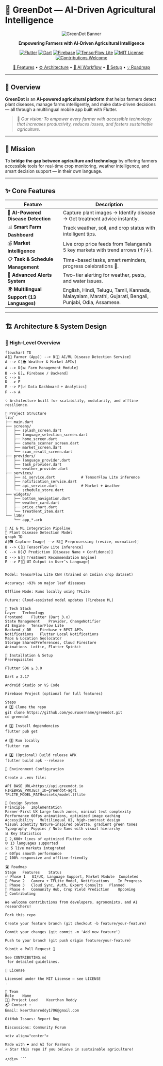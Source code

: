 # 🌱 GreenDot — AI-Driven Agricultural Intelligence

<div align="center">

![GreenDot Banner](https://img.shields.io/badge/GreenDot-AI_Agriculture_Platform-success?style=for-the-badge&logo=leaf)

**Empowering Farmers with AI-Driven Agricultural Intelligence**

[![Flutter](https://img.shields.io/badge/Flutter-02569B?style=flat&logo=flutter&logoColor=white)](https://flutter.dev)
[![Dart](https://img.shields.io/badge/Dart-0175C2?style=flat&logo=dart&logoColor=white)](https://dart.dev)
[![Firebase](https://img.shields.io/badge/Firebase-FFCA28?style=flat&logo=firebase&logoColor=black)](https://firebase.google.com)
[![TensorFlow Lite](https://img.shields.io/badge/TensorFlow_Lite-orange?style=flat&logo=tensorflow&logoColor=white)](https://www.tensorflow.org/lite)
[![MIT License](https://img.shields.io/badge/License-MIT-yellow.svg)](LICENSE)
[![Contributions Welcome](https://img.shields.io/badge/PRs-welcome-brightgreen.svg)](CONTRIBUTING.md)

[📘 Features](#-core-features) • [⚙️ Architecture](#-architecture--system-design) • [🧠 AI Workflow](#-ai--ml-integration-pipeline) • [🚀 Setup](#-installation--setup) • [💡 Roadmap](#-roadmap)

</div>

---

## 📖 Overview

**GreenDot** is an **AI-powered agricultural platform** that helps farmers detect plant diseases, manage farms intelligently, and make data-driven decisions — all through a multilingual mobile app built with Flutter.

> 🌾 *Our vision: To empower every farmer with accessible technology that increases productivity, reduces losses, and fosters sustainable agriculture.*

---

## 🎯 Mission

To **bridge the gap between agriculture and technology** by offering farmers accessible tools for real-time crop monitoring, weather intelligence, and smart decision support — in their own language.

---

## ✨ Core Features

| Feature | Description |
|----------|--------------|
| 🤖 **AI-Powered Disease Detection** | Capture plant images → Identify disease → Get treatment advice instantly. |
| 📊 **Smart Farm Dashboard** | Track weather, soil, and crop status with intelligent tips. |
| 💰 **Market Intelligence** | Live crop price feeds from Telangana’s 5 key markets with trend arrows (↑/↓). |
| 📋 **Task & Schedule Management** | Time-based tasks, smart reminders, progress celebrations 🎉. |
| 🔔 **Advanced Alerts System** | Two-tier alerting for weather, pests, and water issues. |
| 🌍 **Multilingual Support (13 Languages)** | English, Hindi, Telugu, Tamil, Kannada, Malayalam, Marathi, Gujarati, Bengali, Punjabi, Odia, Assamese. |

---

## 🏗️ Architecture & System Design

### 🧩 High-Level Overview

```mermaid
flowchart TD
A[📱 Farmer (App)] --> B[🤖 AI/ML Disease Detection Service]
A --> C[🌦️ Weather & Market APIs]
A --> D[📊 Farm Management Module]
B --> E[☁️ Firebase / Backend]
C --> E
D --> E
E --> F[📈 Data Dashboard + Analytics]
F --> A

💡 Architecture built for scalability, modularity, and offline resilience.

🧱 Project Structure
lib/
├── main.dart
├── screens/
│   ├── splash_screen.dart
│   ├── language_selection_screen.dart
│   ├── home_screen.dart
│   ├── camera_scanner_screen.dart
│   ├── market_screen.dart
│   └── scan_result_screen.dart
├── providers/
│   ├── language_provider.dart
│   ├── task_provider.dart
│   └── weather_provider.dart
├── services/
│   ├── ai_service.dart            # TensorFlow Lite inference
│   ├── notification_service.dart
│   ├── api_service.dart           # Market + Weather
│   └── schedule_store.dart
├── widgets/
│   ├── bottom_navigation.dart
│   ├── weather_card.dart
│   ├── price_chart.dart
│   └── treatment_item.dart
└── l10n/
    └── app_*.arb

🧠 AI & ML Integration Pipeline
🌾 Plant Disease Detection Model
graph TD
A[📷 Capture Image] --> B[🧮 Preprocessing (resize, normalize)]
B --> C[🧠 TensorFlow Lite Inference]
C --> D[📋 Prediction (Disease Name + Confidence)]
D --> E[💊 Treatment Recommendation Engine]
E --> F[📱 UI Output in User’s Language]


Model: TensorFlow Lite CNN (trained on Indian crop dataset)

Accuracy: ~93% on major leaf diseases

Offline Mode: Runs locally using TFLite

Future: Cloud-assisted model updates (Firebase ML)

🧭 Tech Stack
Layer	Technology
Frontend	Flutter (Dart 3.x)
State Management	Provider, ChangeNotifier
AI Engine	TensorFlow Lite
Backend / DB	Firebase + REST APIs
Notifications	Flutter Local Notifications
Maps & Location	Geolocator
Storage	SharedPreferences, Cloud Firestore
Animations	Lottie, Flutter Spinkit

🚀 Installation & Setup
Prerequisites

Flutter SDK ≥ 3.0

Dart ≥ 2.17

Android Studio or VS Code

Firebase Project (optional for full features)

Steps
# 1️⃣ Clone the repo
git clone https://github.com/yourusername/greendot.git
cd greendot

# 2️⃣ Install dependencies
flutter pub get

# 3️⃣ Run locally
flutter run

# 4️⃣ (Optional) Build release APK
flutter build apk --release

🔧 Environment Configuration

Create a .env file:

API_BASE_URL=https://api.greendot.io
FIREBASE_PROJECT_ID=greendot-agri
TFLITE_MODEL_PATH=assets/model.tflite

🎨 Design System
Principle	Implementation
Farmer-First UX	Large touch zones, minimal text complexity
Performance	60fps animations, optimized image caching
Accessibility	Multilingual UI, high-contrast design
Visual Identity	Nature-inspired palette, gradient green tones
Typography	Poppins / Noto Sans with visual hierarchy
📊 Key Statistics
🧩 2,600+ lines of optimized Flutter code
🌐 13 languages supported
📈 5 live markets integrated
⚡ 60fps smooth performance
📱 100% responsive and offline-friendly

🛣️ Roadmap
Stage	Features	Status
✅ Phase 1	UI/UX, Language Support, Market Module	Completed
🔄 Phase 2	Camera + TFLite Model, Notifications	In Progress
🎯 Phase 3	Cloud Sync, Auth, Expert Consults	Planned
🚀 Phase 4	Community Hub, Crop Yield Prediction	Upcoming
🤝 Contributing

We welcome contributions from developers, agronomists, and AI researchers!

Fork this repo

Create your feature branch (git checkout -b feature/your-feature)

Commit your changes (git commit -m 'Add new feature')

Push to your branch (git push origin feature/your-feature)

Submit a Pull Request 🚀

See CONTRIBUTING.md
 for detailed guidelines.

📄 License

Licensed under the MIT License — see LICENSE
.

👥 Team
Role	Name
👨‍💻 Project Lead	Keerthan Reddy
📬 Contact :
Email: keerthanreddy1706@gmail.com

GitHub Issues: Report Bug

Discussions: Community Forum

<div align="center">

Made with ❤️ and AI for Farmers
⭐ Star this repo if you believe in sustainable agriculture!

</div> ```
